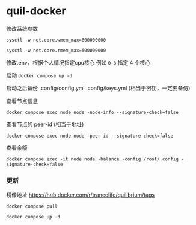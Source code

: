 # quil-docker

修改系统参数

`sysctl -w net.core.wmem_max=600000000`

`sysctl -w net.core.rmem_max=600000000`

修改.env，根据个人情况指定cpu核心
例如 `0-3` 指定 4 个核心

启动
`docker compose up -d`

启动之后备份 .config/config.yml .config/keys.yml (相当于密钥，一定要备份)

查看节点信息

`docker compose exec node node -node-info --signature-check=false`

查看节点的 peer-id (相当于地址)

`docker compose exec node node -peer-id --signature-check=false`

查看余额

`docker compose exec -it node node -balance -config /root/.config -signature-check=false`

### 更新

镜像地址
https://hub.docker.com/r/trancelife/quilibrium/tags

`docker compose pull`

`docker compose up -d`
